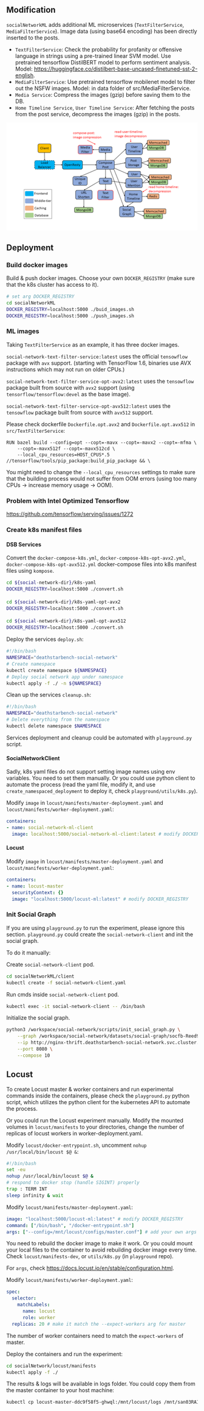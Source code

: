 ## Modification

`socialNetworkML` adds additional ML microservices (`TextFilterService`, `MediaFilterService`). Image data (using base64 encoding) has been directly inserted to the posts.
* `TextFilterService`: Check the probability for profanity or offensive language in strings using a pre-trained linear SVM model. Use pretrained tensorflow DistilBERT model to perform sentiment analysis. Model: https://huggingface.co/distilbert-base-uncased-finetuned-sst-2-english.
* `MediaFilterService`: Use pretrained tensorflow mobilenet model to filter out the NSFW images. Model: in data folder of src/MediaFilterService.
*  `Media Service`: Compress the images (gzip) before saving them to the DB.
*  `Home Timeline Service`, `User Timeline Service`: After fetching the posts from the post service, decompress the images (gzip) in the posts.

![socialNetworkML](figures/socialNetworkML.png)

## Deployment

### Build docker images

Build & push docker images. Choose your own `DOCKER_REGISTRY` (make sure that the k8s cluster has access to it).
```bash
# set arg DOCKER_REGISTRY
cd socialNetworkML
DOCKER_REGISTRY=localhost:5000 ./buid_images.sh
DOCKER_REGISTRY=localhost:5000 ./push_images.sh
```

### ML images
Taking `TextFilterService` as an example, it has three docker images.

`social-network-text-filter-service:latest` uses the official `tensowflow` package with `avx` support. (starting with TensorFlow 1.6, binaries use AVX instructions which may not run on older CPUs.)

`social-network-text-filter-service-opt-avx2:latest` uses the `tensowflow` package built from source with `avx2` support (using `tensorflow/tensorflow:devel` as the base image).

`social-network-text-filter-service-opt-avx512:latest` uses the `tensowflow` package built from source with `avx512` support.

Please check dockerfile `Dockerfile.opt.avx2` and `Dockerfile.opt.avx512` in `src/TextFilterService`:

```
RUN bazel build --config=opt --copt=-mavx --copt=-mavx2 --copt=-mfma \
    --copt=-mavx512f --copt=-mavx512cd \
    --local_cpu_resources=HOST_CPUS*.5 //tensorflow/tools/pip_package:build_pip_package && \
```

You might need to change the `--local_cpu_resources` settings to make sure that the building process would not suffer from OOM errors (using too many CPUs -> increase memory usage -> OOM).


### Problem with Intel Optimized Tensorflow
https://github.com/tensorflow/serving/issues/1272

### Create k8s manifest files


#### DSB Services
Convert the `docker-compose-k8s.yml`,  `docker-compose-k8s-opt-avx2.yml`,  `docker-compose-k8s-opt-avx512.yml` docker-compose files into k8s manifest files using `kompose`.
```bash
cd ${social-network-dir}/k8s-yaml
DOCKER_REGISTRY=localhost:5000 ./convert.sh

cd ${social-network-dir}/k8s-yaml-opt-avx2
DOCKER_REGISTRY=localhost:5000 ./convert.sh

cd ${social-network-dir}/k8s-yaml-opt-avx512
DOCKER_REGISTRY=localhost:5000 ./convert.sh
```

Deploy the services `deploy.sh`:
```bash
#!/bin/bash
NAMESPACE="deathstarbench-social-network"
# Create namespace
kubectl create namespace ${NAMESPACE}
# Deploy social network app under namespace
kubectl apply -f ./ -n ${NAMESPACE}
```

Clean up the services `cleanup.sh`:
```bash
#!/bin/bash
NAMESPACE="deathstarbench-social-network"
# Delete everything from the namespace
kubectl delete namespace $NAMESPACE
```

Services deployment and cleanup could be automated with `playground.py` script.

#### SocialNetworkClient 

Sadly, k8s yaml files do not support setting image names using env variables. You need to set them manually. Or you could use python client to automate the process (read the yaml file, modify it, and use `create_namespaced_deployment` to deploy it, check `playground/utils/k8s.py`).

Modify `image` in `locust/manifests/master-deployment.yaml` and `locust/manifests/worker-deployment.yaml`:

```yaml
containers:
- name: social-network-ml-client
  image: localhost:5000/social-network-ml-client:latest # modify DOCKER_REGISTRY
```

#### Locust

Modify `image` in `locust/manifests/master-deployment.yaml` and `locust/manifests/worker-deployment.yaml`:

```yaml
containers:
- name: locust-master
  securityContext: {}
  image: "localhost:5000/locust-ml:latest" # modify DOCKER_REGISTRY
```

### Init Social Graph

If you are using `playground.py` to run the experiment, please ignore this section. `playground.py` could create the `social-network-client` and init the social graph.

To do it manually:

Create `social-network-client` pod.
```bash
cd socialNetworkML/client
kubectl create -f social-network-client.yaml
```

Run cmds inside `social-network-client` pod.
```bash
kubectl exec -it social-network-client -- /bin/bash 
```

Initialize the social graph.
```bash
python3 /workspace/social-network/scripts/init_social_graph.py \
    --graph /workspace/social-network/datasets/social-graph/socfb-Reed98/socfb-Reed98.mtx \
    --ip http://nginx-thrift.deathstarbench-social-network.svc.cluster.local \
    --port 8080 \
    --compose 10
```

## Locust

To create Locust master & worker containers and run experimental commands inside the containers, please check the `playground.py` python script, which utilizes the python client for the kubernetes API to automate the process.

Or you could run the Locust experiment manually. Modify the mounted volumes in `locust/manifests` to your directories, change the number of replicas of locust workers in worker-deployment.yaml.

Modify `locust/docker-entrypoint.sh`, uncomment `nohup /usr/local/bin/locust $@ &`:
```bash
#!/bin/bash
set -eu
nohup /usr/local/bin/locust $@ &
# respond to docker stop (handle SIGINT) properly
trap : TERM INT
sleep infinity & wait
```

Modify `locust/manifests/master-deployment.yaml`:
```yaml
image: "localhost:5000/locust-ml:latest" # modify DOCKER_REGISTRY
command: ["/bin/bash", "/docker-entrypoint.sh"]
args: ["--config=/mnt/locust/configs/master.conf"] # add your own args
```

You need to rebuild the docker image to make it work. Or you could mount your local files to the container to avoid rebuilding docker image every time. Check `locust/manifests-dev`, or `utils/k8s.py` (in `playground` repo).

For `args`, check https://docs.locust.io/en/stable/configuration.html.

Modify `locust/manifests/worker-deployment.yaml`:

```yaml
spec:
  selector:
    matchLabels:
      name: locust
      role: worker
  replicas: 20 # make it match the --expect-workers arg for master
```

The number of worker containers need to match the `expect-workers` of master.

Deploy the containers and run the experiment:
```bash
cd socialNetwork/locust/manifests
kubectl apply -f ./
```

The results & logs will be available in logs folder. You could copy them from the master container to your host machine:

```bash
kubectl cp locust-master-ddc9f58f5-ghwql:/mnt/locust/logs /mnt/san03RAID1/users/zzhou/Logs/logs-cp
```
